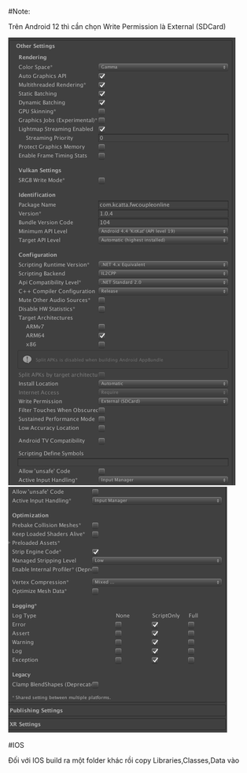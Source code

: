 #Note:

Trên Android 12 thì cần chọn Write Permission là External (SDCard)

![Setttings2](./Settings2.png)
![Setttings3](./Settings3.png)

#IOS

Đối với IOS build ra một folder khác rồi copy Libraries,Classes,Data vào